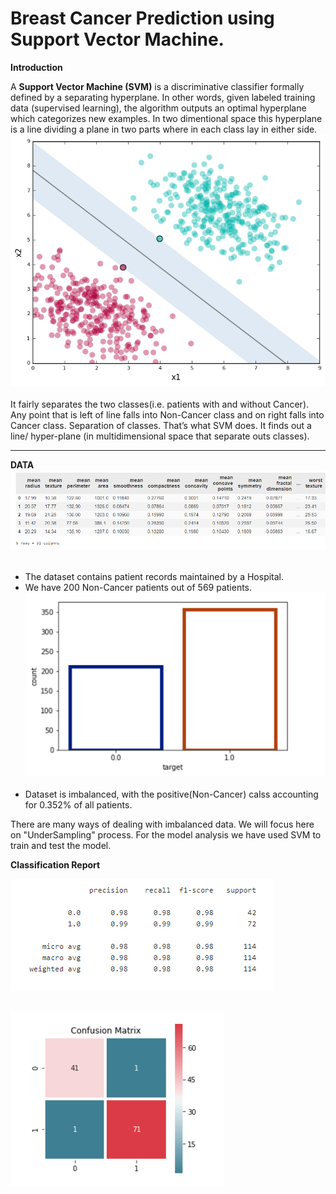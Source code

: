 # Breast Cancer Prediction using Support Vector Machine.

__Introduction__

A __Support Vector Machine (SVM)__ is a discriminative classifier formally defined by a separating hyperplane. In other words, given labeled training data (supervised learning), the algorithm outputs an optimal hyperplane which categorizes new examples. In two dimentional space this hyperplane is a line dividing a plane in two parts where in each class lay in either side.
![image.jpg](images/1_QJZVKh-YHhPn5Q83kzJ96Q.png)<br><br>
It fairly separates the two classes(i.e. patients with and without Cancer). Any point that is left of line falls into Non-Cancer class and on right falls into Cancer class. Separation of classes. That’s what SVM does. It finds out a line/ hyper-plane (in multidimensional space that separate outs classes).
___

__DATA__
![image.jpg](images/Capture5.PNG)<br><br>
* The dataset contains patient records maintained by a Hospital.
* We have 200 Non-Cancer patients out of 569 patients.
![image.jpg](images/Capture.PNG)<br><br>
* Dataset is imbalanced, with the positive(Non-Cancer) calss  accounting for 0.352% of all patients.

There are many ways of dealing with imbalanced data. We will focus here on "UnderSampling" process.
For the model analysis we have used SVM to train and test the model.


__Classification Report__


![image.jpg](images/Capture2.PNG)<br><br>

![image.jpg](images/Capture1.PNG)<br><br>
